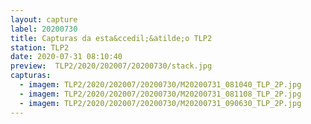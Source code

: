 ```yaml
---
layout: capture
label: 20200730
title: Capturas da esta&ccedil;&atilde;o TLP2
station: TLP2
date: 2020-07-31 08:10:40
preview:  TLP2/2020/202007/20200730/stack.jpg
capturas:
  - imagem: TLP2/2020/202007/20200730/M20200731_081040_TLP_2P.jpg
  - imagem: TLP2/2020/202007/20200730/M20200731_081108_TLP_2P.jpg
  - imagem: TLP2/2020/202007/20200730/M20200731_090630_TLP_2P.jpg
---
```

